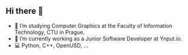 ## Hi there 👋

- 🌱 I’m studying Computer Graphics at the Faculty of Information Technology, CTU in Prague.
- 🔭 I’m currently working as a Junior Software Developer at Ynput.io.
- 💻 Python, C++, OpenUSD, ...

